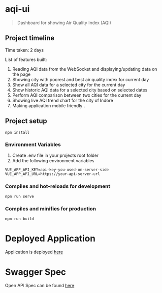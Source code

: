 # aqi-ui

> Dashboard for showing Air Quality Index (AQI)

## Project timeline
Time taken: 2 days

List of features built:
1. Reading AQI data from the WebSocket and displaying/updating data on the page
2. Showing city with poorest and best air quality index for current day
3. Show all AQI data for a selected city for the current day
4. Show historic AQI data for a selected city based on selected dates
5. Perform AQI comparison between two cities for the current day
6. Showing live AQI trend chart for the city of Indore
7. Making application mobile friendly
. 

## Project setup
```
npm install
```

### Environment Variables
1. Create .env file in your projects root folder
2. Add the following environment variables
```
VUE_APP_API_KEY=api-key-you-used-on-server-side
VUE_APP_API_URL=https://your-api-server-url
```

### Compiles and hot-reloads for development
```
npm run serve
```

### Compiles and minifies for production
```
npm run build
```

# Deployed Application

Application is deployed [here](https://nostalgic-brattain-146f18.netlify.app/)

# Swagger Spec
Open API Spec can be found [here](https://github.com/neeraj87/aqi-server/blob/master/specs/aqi-server.yaml)